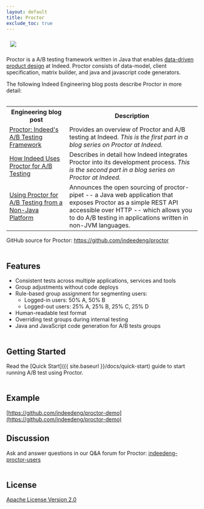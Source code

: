 ```yaml
---
layout: default
title: Proctor
exclude_toc: true
---
```

<img src="{{ site.baseurl }}/images/Proctor.png" style="max-width:125px;max-height:125px;clear:both;padding:10px;" />

Proctor is a A/B testing framework written in Java that enables [data-driven product design](http://engineering.indeed.com/blog/2013/05/indeedeng-data-driven-product-design-slides-video/) at Indeed. Proctor consists of data-model, client specification, matrix builder, and java and javascript code generators.

The following Indeed Engineering blog posts describe Proctor in more detail:  <br><br>
<table>
<tr>
    <th>Engineering blog post</th>
    <th>Description</th>
  </tr>
  <tr>
    <td><a href ="http://engineering.indeed.com/blog/2014/06/proctor-a-b-testing-framework/">Proctor: Indeed's A/B Testing Framework</a></td>
    <td>Provides an overview of Proctor and A/B testing at Indeed. <em>This is the first part in a blog series on Proctor at Indeed.</em></td>
    </tr>
   <tr>
    <td><a href="http://engineering.indeed.com/blog/2014/11/how-indeed-uses-proctor-for-a-b-testing/">How Indeed Uses Proctor for A/B Testing</a></td>
    <td>Describes in detail how Indeed integrates Proctor into its development process. <em>This is the second part in a blog series on Proctor at Indeed.</em></td>
    
  </tr>
  <tr>
    <td><a href="http://engineering.indeed.com/blog/2014/09/proctor-pipet-ab-testing-service/">Using Proctor for A/B Testing from a Non-Java Platform</a></td>

<td>Announces the open sourcing of proctor-pipet -- a Java web application that exposes Proctor as a simple REST API accessible over HTTP -- which allows you to do A/B testing in applications written in non-JVM languages. </td>
</tr>
  </table> 
 
GitHub source for Proctor: <a href="https://github.com/indeedeng/proctor">https://github.com/indeedeng/proctor</a><br><br>


## Features
- Consistent tests across multiple applications, services and tools
- Group adjustments without code deploys
- Rule-based group assignment for segmenting users:
  - Logged-in users: 50% A, 50% B
  - Logged-out users: 25% A, 25% B, 25% C, 25% D
- Human-readable test format
- Overriding test groups during internal testing
- Java and JavaScript code generation for A/B tests groups<br><br>


## Getting Started
Read the [Quick Start]({{ site.baseurl }}/docs/quick-start) guide to start running A/B test using Proctor.<br><br>


## Example
[https://github.com/indeedeng/proctor-demo](https://github.com/indeedeng/proctor-demo)


## Discussion
Ask and answer questions in our Q&A forum for Proctor: [indeedeng-proctor-users](https://groups.google.com/forum/#!categories/indeedeng-proctor-users)<br><br>


## License

[Apache License Version 2.0](https://github.com/indeedeng/proctor/blob/master/LICENSE)